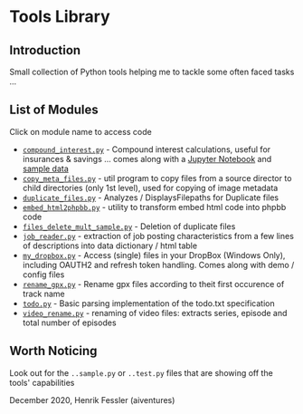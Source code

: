 #  Tools Library

## Introduction
Small collection of Python tools helping me to tackle some often faced tasks ... 

## List of Modules
Click on module name to access code
* [`compound_interest.py`](compound_interest.py) - Compound interest calculations, useful for insurances & savings ... comes along with a [Jupyter Notebook](compound_interest.ipynb) and [sample data](compound_interest_sample.csv)
* [`copy_meta_files.py`](copy_meta_files.py) - util program to copy files from a source director to child directories (only 1st level), used for copying of image metadata
* [`duplicate_files.py`](duplicate_files.py) - Analyzes / DisplaysFilepaths for Duplicate files
* [`embed_html2phpbb.py`](embed_html2phpbb.py) - utility to transform embed html code into phpbb code
* [`files_delete_mult_sample.py`](files_delete_mult_sample.py) - Deletion of duplicate files
* [`job_reader.py`](job_reader.py) - extraction of job posting characteristics from a few lines of descriptions into data dictionary / html table
* [`my_dropbox.py`](my_dropbox.py) - Access (single) files in your DropBox (Windows Only), including OAUTH2 and refresh token handling. Comes along with demo / config files
* [`rename_gpx.py`](rename_gpx.py) - Rename gpx files according to theit first occurence of track name
* [`todo.py`](todo.py) - Basic parsing implementation of the todo.txt specification
* [`video_rename.py`](video_rename.py) - renaming of video files: extracts series, episode and total number of episodes 

## Worth Noticing
Look out for the `..sample.py` or `..test.py` files that are showing off the tools' capabilities

December 2020, Henrik Fessler (aiventures)
